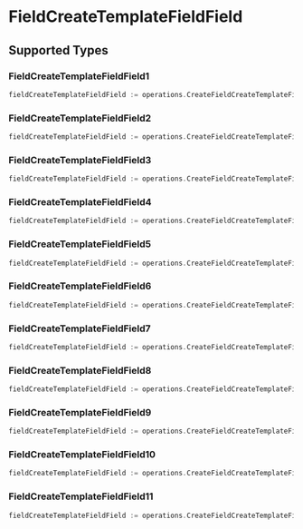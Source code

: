 # FieldCreateTemplateFieldField


## Supported Types

### FieldCreateTemplateFieldField1

```go
fieldCreateTemplateFieldField := operations.CreateFieldCreateTemplateFieldFieldFieldCreateTemplateFieldField1(operations.FieldCreateTemplateFieldField1{/* values here */})
```

### FieldCreateTemplateFieldField2

```go
fieldCreateTemplateFieldField := operations.CreateFieldCreateTemplateFieldFieldFieldCreateTemplateFieldField2(operations.FieldCreateTemplateFieldField2{/* values here */})
```

### FieldCreateTemplateFieldField3

```go
fieldCreateTemplateFieldField := operations.CreateFieldCreateTemplateFieldFieldFieldCreateTemplateFieldField3(operations.FieldCreateTemplateFieldField3{/* values here */})
```

### FieldCreateTemplateFieldField4

```go
fieldCreateTemplateFieldField := operations.CreateFieldCreateTemplateFieldFieldFieldCreateTemplateFieldField4(operations.FieldCreateTemplateFieldField4{/* values here */})
```

### FieldCreateTemplateFieldField5

```go
fieldCreateTemplateFieldField := operations.CreateFieldCreateTemplateFieldFieldFieldCreateTemplateFieldField5(operations.FieldCreateTemplateFieldField5{/* values here */})
```

### FieldCreateTemplateFieldField6

```go
fieldCreateTemplateFieldField := operations.CreateFieldCreateTemplateFieldFieldFieldCreateTemplateFieldField6(operations.FieldCreateTemplateFieldField6{/* values here */})
```

### FieldCreateTemplateFieldField7

```go
fieldCreateTemplateFieldField := operations.CreateFieldCreateTemplateFieldFieldFieldCreateTemplateFieldField7(operations.FieldCreateTemplateFieldField7{/* values here */})
```

### FieldCreateTemplateFieldField8

```go
fieldCreateTemplateFieldField := operations.CreateFieldCreateTemplateFieldFieldFieldCreateTemplateFieldField8(operations.FieldCreateTemplateFieldField8{/* values here */})
```

### FieldCreateTemplateFieldField9

```go
fieldCreateTemplateFieldField := operations.CreateFieldCreateTemplateFieldFieldFieldCreateTemplateFieldField9(operations.FieldCreateTemplateFieldField9{/* values here */})
```

### FieldCreateTemplateFieldField10

```go
fieldCreateTemplateFieldField := operations.CreateFieldCreateTemplateFieldFieldFieldCreateTemplateFieldField10(operations.FieldCreateTemplateFieldField10{/* values here */})
```

### FieldCreateTemplateFieldField11

```go
fieldCreateTemplateFieldField := operations.CreateFieldCreateTemplateFieldFieldFieldCreateTemplateFieldField11(operations.FieldCreateTemplateFieldField11{/* values here */})
```

